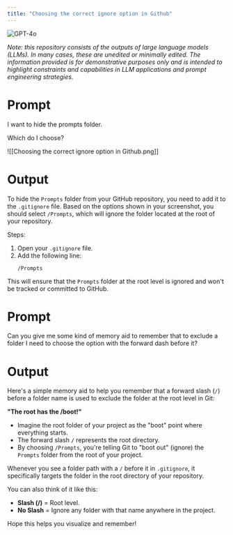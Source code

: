 ```yaml
---
title: "Choosing the correct ignore option in Github"
---
```

![GPT-4o](https://img.shields.io/badge/GPT--4o-3333FF?style=for-the-badge&logo=openai&logoColor=white)



*Note: this repository consists of the outputs of large language models (LLMs). In many cases, these are unedited or minimally edited. The information provided is for demonstrative purposes only and is intended to highlight constraints and capabilities in LLM applications and prompt engineering strategies.*


# Prompt

I want to hide the prompts folder. 

Which do I choose?

![[Choosing the correct ignore option in Github.png]]

# Output

To hide the `Prompts` folder from your GitHub repository, you need to add it to the `.gitignore` file. Based on the options shown in your screenshot, you should select `/Prompts`, which will ignore the folder located at the root of your repository.

Steps:
1. Open your `.gitignore` file.
2. Add the following line:
   ```
   /Prompts
   ```
This will ensure that the `Prompts` folder at the root level is ignored and won't be tracked or committed to GitHub.

# Prompt

Can you give me some kind of memory aid to remember that to exclude a folder I need to choose the option with the forward dash before it?

# Output
Here's a simple memory aid to help you remember that a forward slash (`/`) before a folder name is used to exclude the folder at the root level in Git:

**"The root has the /boot!"**

- Imagine the root folder of your project as the "boot" point where everything starts.
- The forward slash `/` represents the root directory.
- By choosing `/Prompts`, you're telling Git to "boot out" (ignore) the `Prompts` folder from the root of your project.

Whenever you see a folder path with a `/` before it in `.gitignore`, it specifically targets the folder in the root directory of your repository.

You can also think of it like this:
- **Slash (/)** = Root level.
- **No Slash** = Ignore any folder with that name anywhere in the project.

Hope this helps you visualize and remember!